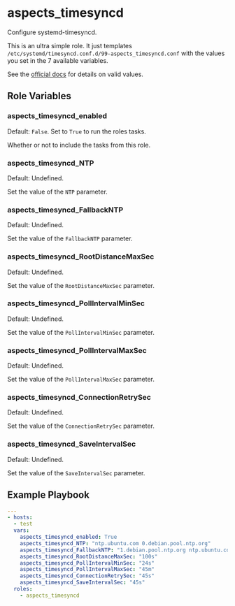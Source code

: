 # aspects_timesyncd
Configure systemd-timesyncd.

This is an ultra simple role. It just templates `/etc/systemd/timesyncd.conf.d/99-aspects_timesyncd.conf` with the values you set in the 7 available variables. 

See the [official docs](https://www.freedesktop.org/software/systemd/man/timesyncd.conf.html) for details on valid values.


## Role Variables
### aspects_timesyncd_enabled
Default: `False`. Set to `True` to run the roles tasks.

Whether or not to include the tasks from this role.

### aspects_timesyncd_NTP
Default: Undefined. 

Set the value of the `NTP` parameter.

### aspects_timesyncd_FallbackNTP
Default: Undefined. 

Set the value of the `FallbackNTP` parameter.

### aspects_timesyncd_RootDistanceMaxSec
Default: Undefined. 

Set the value of the `RootDistanceMaxSec` parameter.

### aspects_timesyncd_PollIntervalMinSec
Default: Undefined. 

Set the value of the `PollIntervalMinSec` parameter.

### aspects_timesyncd_PollIntervalMaxSec
Default: Undefined. 

Set the value of the `PollIntervalMaxSec` parameter.

### aspects_timesyncd_ConnectionRetrySec
Default: Undefined. 

Set the value of the `ConnectionRetrySec` parameter.

### aspects_timesyncd_SaveIntervalSec
Default: Undefined. 

Set the value of the `SaveIntervalSec` parameter.

## Example Playbook

```yaml
---
- hosts:
  - test
  vars:
    aspects_timesyncd_enabled: True
    aspects_timesyncd_NTP: "ntp.ubuntu.com 0.debian.pool.ntp.org"
    aspects_timesyncd_FallbackNTP: "1.debian.pool.ntp.org ntp.ubuntu.com"
    aspects_timesyncd_RootDistanceMaxSec: "100s"
    aspects_timesyncd_PollIntervalMinSec: "24s"
    aspects_timesyncd_PollIntervalMaxSec: "45m"
    aspects_timesyncd_ConnectionRetrySec: "45s"
    aspects_timesyncd_SaveIntervalSec: "45s"
  roles:
    - aspects_timesyncd
```